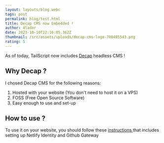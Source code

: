 ```yaml
---
layout: layouts/blog.webc
tags: post
permalink: blog/test.html
title: Decap CMS now Embedded !
author: 4lador
date: 2023-10-10T22:16:05.362Z
thumbnail: /src/assets/uploads/decap-cms-logo-700485543.png
rating: 5
---
```

As of today, TailScript now includes [Decap](https://decapcms.org/) headless CMS !

## Why Decap ?[](https://decapcms.org/docs/add-to-your-site/#authentication)

I chosed Decap CMS for the following reasons: 

1. Hosted with your website (You don't need to host it on a VPS)
2. FOSS (Free Open Source Software)
3. Easy enough to use and set-up

## How to use ?

To use it on your website, you should follow these [instructions ](https://decapcms.org/docs/add-to-your-site/#authentication)that includes setting up Netlify Identity and Github Gateway[](https://decapcms.org/docs/add-to-your-site/#authentication)[](https://decapcms.org/docs/add-to-your-site/#authentication)